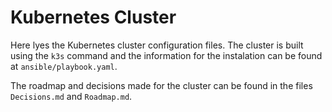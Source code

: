 # Kubernetes Cluster

Here lyes the Kubernetes cluster configuration files. The cluster is built using the `k3s` command and the information for the instalation can be found at `ansible/playbook.yaml`.

The roadmap and decisions made for the cluster can be found in the files `Decisions.md` and `Roadmap.md`.
